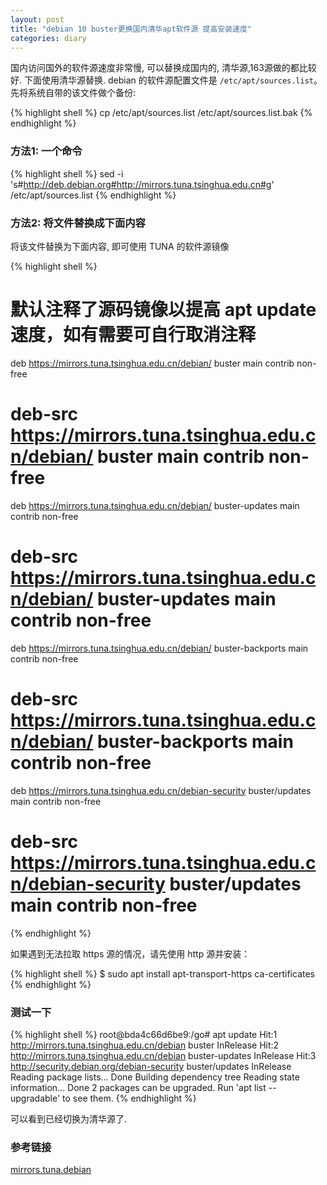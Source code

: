 ```yaml
---
layout: post
title: "debian 10 buster更换国内清华apt软件源 提高安装速度"
categories: diary
---
```


国内访问国外的软件源速度非常慢, 可以替换成国内的, 清华源,163源做的都比较好. 下面使用清华源替换. debian 的软件源配置文件是 `/etc/apt/sources.list`。先将系统自带的该文件做个备份:

{% highlight shell %}
cp /etc/apt/sources.list /etc/apt/sources.list.bak
{% endhighlight %}

### 方法1: 一个命令

{% highlight shell %}
sed -i 's#http://deb.debian.org#http://mirrors.tuna.tsinghua.edu.cn#g' /etc/apt/sources.list
{% endhighlight %}

### 方法2: 将文件替换成下面内容

将该文件替换为下面内容, 即可使用 TUNA 的软件源镜像

{% highlight shell %}
# 默认注释了源码镜像以提高 apt update 速度，如有需要可自行取消注释
deb https://mirrors.tuna.tsinghua.edu.cn/debian/ buster main contrib non-free
# deb-src https://mirrors.tuna.tsinghua.edu.cn/debian/ buster main contrib non-free
deb https://mirrors.tuna.tsinghua.edu.cn/debian/ buster-updates main contrib non-free
# deb-src https://mirrors.tuna.tsinghua.edu.cn/debian/ buster-updates main contrib non-free
deb https://mirrors.tuna.tsinghua.edu.cn/debian/ buster-backports main contrib non-free
# deb-src https://mirrors.tuna.tsinghua.edu.cn/debian/ buster-backports main contrib non-free
deb https://mirrors.tuna.tsinghua.edu.cn/debian-security buster/updates main contrib non-free
# deb-src https://mirrors.tuna.tsinghua.edu.cn/debian-security buster/updates main contrib non-free
{% endhighlight %}


如果遇到无法拉取 https 源的情况，请先使用 http 源并安装：

{% highlight shell %}
$ sudo apt install apt-transport-https ca-certificates
{% endhighlight %}

### 测试一下

{% highlight shell %}
root@bda4c66d6be9:/go# apt update
Hit:1 http://mirrors.tuna.tsinghua.edu.cn/debian buster InRelease
Hit:2 http://mirrors.tuna.tsinghua.edu.cn/debian buster-updates InRelease
Hit:3 http://security.debian.org/debian-security buster/updates InRelease
Reading package lists... Done
Building dependency tree
Reading state information... Done
2 packages can be upgraded. Run 'apt list --upgradable' to see them.
{% endhighlight %}

可以看到已经切换为清华源了.

### 参考链接

[mirrors.tuna.debian](https://mirrors.tuna.tsinghua.edu.cn/help/debian/)
